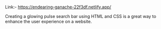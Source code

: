 Link:-  https://endearing-ganache-22f3df.netlify.app/

Creating a glowing pulse search bar using HTML and CSS is a great way to enhance the user experience on a website.
